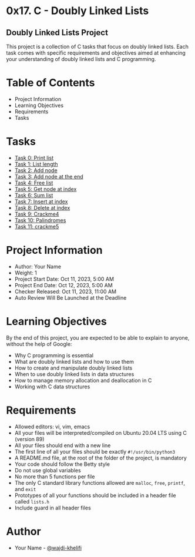 # 0x17. C - Doubly Linked Lists

## Doubly Linked Lists Project

This project is a collection of C tasks that focus on doubly linked lists. Each task comes with specific requirements and objectives aimed at enhancing your understanding of doubly linked lists and C programming.

# Table of Contents

- Project Information
- Learning Objectives
- Requirements
- Tasks

# Tasks

- [Task 0: Print list](./0-print_dlistint.c)
- [Task 1: List length](./1-dlistint_len.c)
- [Task 2: Add node](./2-add_dnodeint.c)
- [Task 3: Add node at the end](./3-add_dnodeint_end.c)
- [Task 4: Free list](./4-free_dlistint.c)
- [Task 5: Get node at index](./5-get_dnodeint.c)
- [Task 6: Sum list](./6-sum_dlistint.c)
- [Task 7: Insert at index](./7-insert_dnodeint.c)
- [Task 8: Delete at index](./8-delete_dnodeint.c)
- [Task 9: Crackme4](./100-password)
- [Task 10: Palindromes](./102-result)
- [Task 11: crackme5](./103-keygen.c)

# Project Information

- Author: Your Name
- Weight: 1
- Project Start Date: Oct 11, 2023, 5:00 AM
- Project End Date: Oct 12, 2023, 5:00 AM
- Checker Released: Oct 11, 2023, 11:00 AM
- Auto Review Will Be Launched at the Deadline

# Learning Objectives

By the end of this project, you are expected to be able to explain to anyone, without the help of Google:

- Why C programming is essential
- What are doubly linked lists and how to use them
- How to create and manipulate doubly linked lists
- When to use doubly linked lists in data structures
- How to manage memory allocation and deallocation in C
- Working with C data structures

# Requirements

- Allowed editors: vi, vim, emacs
- All your files will be interpreted/compiled on Ubuntu 20.04 LTS using C (version 89)
- All your files should end with a new line
- The first line of all your files should be exactly `#!/usr/bin/python3`
- A README.md file, at the root of the folder of the project, is mandatory
- Your code should follow the Betty style
- Do not use global variables
- No more than 5 functions per file
- The only C standard library functions allowed are `malloc`, `free`, `printf`, and `exit`
- Prototypes of all your functions should be included in a header file called `lists.h`
- Include guard in all header files

# Author

- Your Name - [@wajdi-khelifi](https://github.com/wajdi-khelifi)

